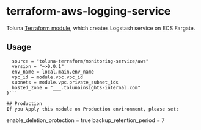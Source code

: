 # terraform-aws-logging-service
Toluna [Terraform module](https://registry.terraform.io/modules/toluna-terraform/logging-service/aws/latest), which creates Logstash service on ECS Fargate.

## Usage
```module "monitoring_service"{
  source = "toluna-terraform/monitoring-service/aws"
  version = "~>0.0.1"
  env_name = local.main.env_name
  vpc_id = module.vpc.vpc_id
  subnets = module.vpc.private_subnet_ids
  hosted_zone = "___.tolunainsights-internal.com"
}```

## Production
If you Apply this module on Production environment, please set:
```
enable_deletion_protection = true
backup_retention_period = 7
```